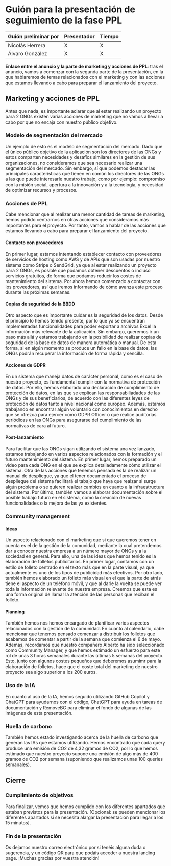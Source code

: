 # Guión para la presentación de seguimiento de la fase PPL

| Guión preliminar por | Presentador       | Tiempo  |
| -------------------- | ----------------- | ------  |
| Nicolás Herrera      | X | X |
| Álvaro González      | X | X |

**Enlace entre el anuncio y la parte de marketing y acciones de PPL**: tras el anuncio, vamos a comenzar con la segunda parte de la presentación, en la que hablaremos de temas relacionados con el marketing y con las acciones que estamos llevando a cabo para preparar el lanzamiento del proyecto.

## Marketing y acciones de PPL
Antes que nada, es importante aclarar que al estar realizando un proyecto para 2 ONGs existen varias acciones de marketing que no vamos a llevar a cabo por que no encaja con nuestro público objetivo. 

### Modelo de segmentación del mercado
Un ejemplo de esto es el modelo de segmentación del mercado. Dado que el único público objetivo de la aplicación son los directores de las ONGs y estos comparten necesidades y desafíos similares en la gestión de sus organizaciones, no consideramos que sea necesario realizar una segmentación del mercado. Sin embargo, sí que podemos destacar las principales características que tienen en común los directores de las ONGs a las que puede interesarle nuestro trabajo, como por ejemplo: compromiso con la misión social, apertura a la innovación y a la tecnología, y necesidad de optimizar recursos y procesos.

### Acciones de PPL
Cabe mencionar que al realizar una menor cantidad de tareas de marketing, hemos podido centrarnos en otras acciones que consideramos más importantes para el proyecto. Por tanto, vamos a hablar de las acciones que estamos llevando a cabo para preparar el lanzamiento del proyecto.

#### Contacto con proveedores
En primer lugar, estamos intentando establecer contacto con proveedores de servicios de hosting como AWS y de APIs que son usadas por nuestro sistema como Stripe o SendGrid, ya que al estar realizando un proyecto para 2 ONGs, es posible que podamos obtener descuentos o incluso servicios gratuitos, de forma que podamos reducir los costes de mantenimiento del sistema. Por ahora hemos comenzado a contactar con los proveedores, así que iremos informando de cómo avanza este proceso durante las próximas semanas.

#### Copias de seguridad de la BBDD
Otro aspecto que es importante cuidar es la seguridad de los datos. Desde el principio lo hemos tenido presente, por lo que ya se encuentran implementadas funcionalidades para poder exportar a archivos Excel la información más relevante de la aplicación. Sin embargo, queremos ir un paso más allá y estamos trabajando en la posibilidad de realizar copias de seguridad de la base de datos de manera automática o manual. De esta forma, si en algún momento se produce un fallo en la base de datos, las ONGs podrán recuperar la información de forma rápida y sencilla.

#### Acciones de GDPR
En un sistema que maneja datos de carácter personal, como es el caso de nuestro proyecto, es fundamental cumplir con la normativa de protección de datos. Por ello, hemos elaborado una declaración de cumplimiento de protección de datos, en las que se explican las responsabiliadades de las ONGs y de sus beneficiarios, de acuerdo con las diferentes leyes de protección de datos tanto a nivel nacional como europeo. Además, estamos trabajando en encontrar algún voluntario con conocimientos en derecho que se ofrezca para ejercer como GDPR Officer o que realice auditorías periódicas en las ONGs para asegurarse del cumplimiento de las normativas de cara al futuro.

#### Post-lanzamiento
Para facilitar que las ONGs sigan utilizando el sistema una vez lanzado, estamos trabajando en varios aspectos relacionados con la formación y el futuro mantenimiento del sistema. En primer lugar, hemos preparado un vídeo para cada ONG en el que se explica detalladamente cómo utilizar el sistema. Otra de las acciones que tenemos pensada es la de realizar un manual de despliegue, ya que el tener documentado el proceso de despliegue del sistema facilitará el tabajo que haya que realzar si surge algún problema o se quieren realizar cambios en cuanto a la infraestructura del sistema. Por último, también vamos a elaborar documentación sobre el posible trabajo futuro en el sistema, como la creación de nuevas funcionalidades o la mejora de las ya existentes.

### Community management

#### Ideas
Un aspecto relacionado con el marketing que si que queremos tener en cuenta es el de la gestión de la comunidad, mediante la cual pretendemos dar a conocer nuestra empresa a un número mayor de ONGs y a la sociedad en general. Para ello, una de las ideas que hemos tenido es la elaboración de folletos publicitarios. En primer lugar, contamos con un estilo de folleto centrado en el texto más que en la parte visual, ya que actualmente es uno de los tipos de publicidad más efectivos. Por otro lado, también hemos elaborado un folleto más visual en el que la parte de atrás tiene el aspecto de un teléfono móvil, y que al darle la vuelta se puede ver toda la información relevante de nuestra empresa. Creemos que esta es una forma original de llamar la atención de las personas que reciban el folleto.

#### Planning
También hemos nos hemos encargado de planificar varios aspectos relacionados con la gestión de la comunidad. En cuanto al calendario, cabe mencionar que tenemos pensado comenzar a distribuir los folletos que acabamos de comentar a partir de la semana que comienza el 6 de mayo. Además, recordamos que nuestro compañero Alberto ha sido seleccionado como Community Manager, y que hemos estimado un esfuerzo para este rol de unas 3 horas semanales durante las últimas 5 semanas del proyecto. Esto, junto con algunos costes pequeños que deberemos asumimr para la elaboración de folletos, hace que el coste total del marketing de nuestro proyecto sea algo superior a los 200 euros.


### Uso de la IA
En cuanto al uso de la IA, hemos seguido utilizando GitHub Copilot y ChatGPT para ayudarnos con el código, ChatGPT para ayuda en tareas de documentación y RemoveBG para eliminar el fondo de algunas de las imágenes de esta presentación.

### Huella de carbono
También hemos estado investigando acerca de la huella de carbono que generan las IAs que estamos utilizando. Hemos encontrado que cada query produce una emisión de CO2 de 4,32 gramos de CO2, por lo que hemos estimado que nuestro proyecto supone una emisión de algo más de 400 gramos de CO2 por semana (suponiendo que realizamos unas 100 queries semanales).

## Cierre

### Cumplimiento de objetivos
Para finalizar, vemos que hemos cumplido con los diferentes apartados que estaban previstos para la presentación. [Opcional: se pueden mencionar los diferentes apartados si se necesita alargar la presentación para llegar a los 15 minutos].

### Fin de la presentación
Os dejamos nuestro correo electrónico por si tenéis alguna duda o sugerencia, y un código QR para que podáis acceder a nuestra landing page. ¡Muchas gracias por vuestra atención!